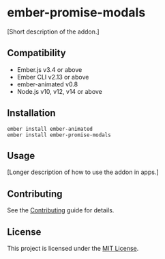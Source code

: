 ember-promise-modals
==============================================================================

[Short description of the addon.]


Compatibility
------------------------------------------------------------------------------

* Ember.js v3.4 or above
* Ember CLI v2.13 or above
* ember-animated v0.8
* Node.js v10, v12, v14 or above


Installation
------------------------------------------------------------------------------

```
ember install ember-animated
ember install ember-promise-modals
```


Usage
------------------------------------------------------------------------------

[Longer description of how to use the addon in apps.]


Contributing
------------------------------------------------------------------------------

See the [Contributing](CONTRIBUTING.md) guide for details.


License
------------------------------------------------------------------------------

This project is licensed under the [MIT License](LICENSE.md).
